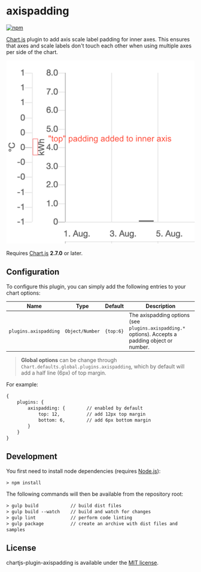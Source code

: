 # axispadding

[![npm](https://img.shields.io/npm/v/chartjs-plugin-axispadding.svg?style=flat-square)](https://npmjs.com/package/chartjs-plugin-axispadding)

[Chart.js](http://www.chartjs.org/) plugin to add axis scale label padding for inner axes. This ensures that axes and scale labels don't touch each other when using multiple axes per side of the chart.

![example](https://raw.githubusercontent.com/andig/chartjs-plugin-axispadding/master/docs/shot.png)

Requires [Chart.js](https://github.com/chartjs/Chart.js/releases) **2.7.0** or later.

## Configuration

To configure this plugin, you can simply add the following entries to your chart options:

| Name | Type | Default | Description |
| ---- | ---- | ------- | ----------- |
| `plugins.axispadding` | `Object/Number` | `{top:6}` | The axispadding options (see `plugins.axispadding.*` options). Accepts a padding object or number.

> **Global options** can be change through `Chart.defaults.global.plugins.axispadding`, which by default will add a half line (6px) of top margin.

For example:

```
{
    plugins: {
        axispadding: {        // enabled by default
            top: 12,          // add 12px top margin
            bottom: 6,        // add 6px bottom margin
        }
    }
}
```

## Development

You first need to install node dependencies (requires [Node.js](https://nodejs.org/)):

```shell
> npm install
```

The following commands will then be available from the repository root:

```shell
> gulp build            // build dist files
> gulp build --watch    // build and watch for changes
> gulp lint             // perform code linting
> gulp package          // create an archive with dist files and samples
```

## License

chartjs-plugin-axispadding is available under the [MIT license](LICENSE.md).
